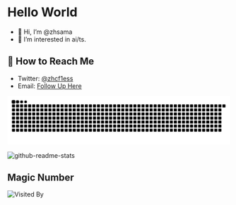 # Hello World

- 👋 Hi, I’m @zhsama
- 👀 I’m interested in ai/ts.

## 📮 How to Reach Me

- Twitter: [@zhcf1ess](https://twitter.com/a602693793)
- Email: [Follow Up Here](mailto:a602693793@gmail.com)

![GitHub Snake Dark](https://raw.githubusercontent.com/zhsama/zhsama/output/github-snake-dark.svg#gh-dark-mode-only)

![github-readme-stats](https://github-readme-stats.vercel.app/api?username=zhsama&count_private=true)

## Magic Number

![Visited By](https://count.getloli.com/get/@zhsama?theme=gelbooru)



<!---
zhsama/zhsama is a ✨ special ✨ repository because its `README.md` (this file) appears on your GitHub profile.
You can click the Preview link to take a look at your changes.
--->
